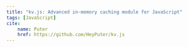 ```yaml
---
title: "kv.js: Advanced in-memory caching module for JavaScript"
tags: [JavaScript]
cite:
    name: Puter
    href: https://github.com/HeyPuter/kv.js
---
```



